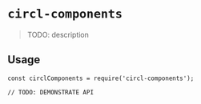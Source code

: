 # `circl-components`

> TODO: description

## Usage

```
const circlComponents = require('circl-components');

// TODO: DEMONSTRATE API
```
